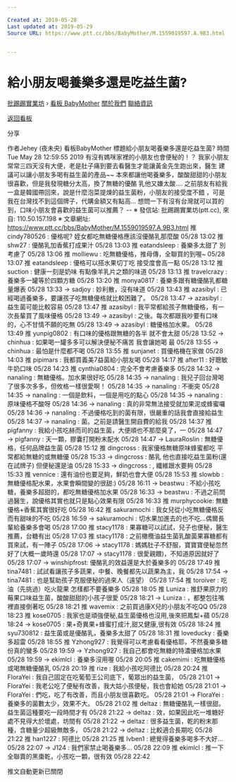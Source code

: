 ```yaml
---

Created at: 2019-05-28
Last updated at: 2019-05-29
Source URL: https://www.ptt.cc/bbs/BabyMother/M.1559019597.A.9B3.html


---
```


# 給小朋友喝養樂多還是吃益生菌?


[批踢踢實業坊](https://www.ptt.cc/bbs/) › [看板 BabyMother](https://www.ptt.cc/bbs/BabyMother/index.html) [關於我們](https://www.ptt.cc/about.html) [聯絡資訊](https://www.ptt.cc/contact.html)

[返回看板](https://www.ptt.cc/bbs/BabyMother/index.html)

分享

作者Jehey (夜未央)
看板BabyMother
標題給小朋友喝養樂多還是吃益生菌?
時間Tue May 28 12:59:55 2019
有沒有媽咪家裡的小朋友也會便秘的！？ 我家小朋友常常三四天沒有大便，老是肚子痛到要去看醫生才能讓黃金先生跑出來，醫生 建議可以讓小朋友多喝有益生菌的產品~~ 本來都讓他喝養樂多，酸酸甜甜的小朋友很喜歡，但是我發現糖分太高，換了無糖的優酪 乳他又嫌太酸…. 之前朋友有給我一盒是韓國帶回來，說是什麼泡菜提煉的益生菌粉，小朋友的接受度不錯 ，可是我在台灣找不到這個牌子，代購金額又有點高… 想問一下有沒有台灣就可以買的到，口味小朋友會喜歡的益生菌可以推薦？ -- ※ 發信站: 批踢踢實業坊(ptt.cc), 來自: 110.50.157.198 ※ 文章網址: <https://www.ptt.cc/bbs/BabyMother/M.1559019597.A.9B3.html>
推 cindy780526 : 優格呢? 姪女都吃無糖優格應該沒優酪乳那麼酸 05/28 13:02
推 shw27 : 優酪乳加香蕉打成果汁 05/28 13:03
推 eatandsleep : 養樂多太甜了 別考慮了 05/28 13:06
推 molliewu : 吃無糖優格，推母傳，全聯買的到喔~ 05/28 13:07
推 eatandsleep : 優格可以搭水果切丁吃 接受度會高一點 05/28 13:12
推 suction : 健康一刻是奶味 有點像羊乳片之類的味道 05/28 13:13
推 travelcrazy : 養樂多一罐等於四顆方糖 05/28 13:20
推 monya0817 : 養樂多跟有糖優酪乳都糖量爆表 05/28 13:33
→ sadjoy : 妙利散，沒有味道 05/28 13:43
推 azasibyl : 已經喝過養樂多，要讓孩子吃無糖優格就比較困難了。 05/28 13:47
→ azasibyl : 益生菌可能比較容易 05/28 13:47
推 azasibyl : 我平常都給孩子無糖優格，有一次長輩買了風味優格 05/28 13:49
→ azasibyl : 之後。每次都跟我吵要有口味的，心不甘情不願的吃無 05/28 13:49
→ azasibyl : 糖優格加水果。 05/28 13:49
推 yunpig0802 : 有口味的優格跟無糖的各半 就不會太甜 05/28 13:52
→ chinhua : 如果喝一罐多多可以解決便秘不痛苦 我會讓她喝 最 05/28 13:55
→ chinhua : 最怕是什麼都不喝 05/28 13:55
推 sunjanet : 買優格機在家做 05/28 14:03
推 pipimars : 我都買義美7益菌給小朋友喝 05/28 14:17
推 after11 : 好聰敏 牛奶口味 05/28 14:23
推 cynthia0804 : 完全不會考慮養樂多 05/28 14:32
→ nanaling : 無糖優格。加水果很好吃 05/28 14:35
→ nanaling : 我兒子回台灣喝了很多次多多，但攸格一樣很愛啊！ 05/28 14:35
→ nanaling : 不衝突 05/28 14:35
→ nanaling : 一個是飲料，一個是用吃的點心 05/28 14:35
→ nanaling : 原味優格不酸呀 05/28 14:36
→ nanaling : 真的非常無法接受就加果泥或蜂蜜囉 05/28 14:36
→ nanaling : 不過優格吃到的菌有限，很嚴重的話我會直接給益生 05/28 14:37
→ nanaling : 菌。之前是請醫生開自費的給我 05/28 14:37
推 pigfanny : 我給小孩吃赫而司的益生菌，大便順也不那麼臭了，一 05/28 14:47
→ pigfanny : 天一顆，膠囊打開粉末配水 05/28 14:47
→ LauraRoslin : 無糖優格，任何品牌益生菌 05/28 15:12
推 dingcross : 我家優格無糖原味蜂蜜都吃 平常都給無糖的或無糖優 05/28 15:33
→ dingcross : 酪乳 他也直接吃益生菌粉(還在試牌子) 但便秘還是油 05/28 15:33
→ dingcross : , 纖維跟水要夠 05/28 15:33
推 vennice : 還有油份也要足夠，鮮奶也會大便 05/28 15:53
推 slowbb : 無糖優格配水果，水果會瞬間變的很甜:) 05/28 16:11
→ beastwu : 不給小孩吃糖，養樂多超甜的，都吃無糖優格加水果 05/28 16:33
→ beastwu : 不過之前問過醫生，說優格其實也就只是點心效果有限 05/28 16:33
推 murphycookie: 無糖優格+香蕉其實很好吃 05/28 16:42
推 sakuramochi : 我女兒從小吃無糖優格反而有甜味的不吃 05/28 16:59
→ sakuramochi : 切水果加進去的也不吃...偶爾長輩給養樂多會喝 05/28 17:00
推 stacy1178 : 果寡糖可以試試，兒子也便秘，醫生推薦，台糖有出 05/28 17:03
推 stacy1178 : 之前橄欖油益生菌乳酸菌果寡糖都有買來試，有一陣子 05/28 17:06
→ stacy1178 : 媽媽肚子不舒服，寶寶寶便秘忽然好了(大概一歲時還 05/28 17:07
→ stacy1178 : 很愛親餵)，不知道原因就好了 05/28 17:07
→ winshipfrost: 優酪乳的效益還是大於養樂多的 05/28 17:49
推 tina7481 : 試試看讓孩子多蔬果，中餐、晚餐都先以蔬果為主，我 05/28 17:54
→ tina7481 : 也是幫助孩子克服便秘的過來人（遠望） 05/28 17:54
推 toroiver : 吃油（先挑過）吃火龍果 怎樣都不要養樂多 05/28 18:05
推 Luniza : 推舒果原力的莓果口味益生菌，酸酸甜甜的小孩子很愛 05/28 18:21
→ Luniza : ，都整包往嘴裡直接倒著吃 05/28 18:21
推 wavemix : 之前買過康X兒的小朋友不吃QQ 05/28 18:23
推 kose0705 : 我家也是頑強便秘,益生菌優格也沒用,後來把鳳梨+蘋 05/28 18:24
→ kose0705 : 果+奇異果+蜂蜜打成汁,甜又健康,很有效 05/28 18:24
推 syu730812 : 益生菌或是優酪乳，養樂多太甜了 05/28 18:31
推 loveducky : 養樂多超雷 05/28 18:55
推 Yzhong927 : 我覺得可以考慮看看優格耶，不然養樂多糖份真的蠻多 05/28 19:59
→ Yzhong927 : 我自己都會吃無糖的特濃優格加水果 05/28 19:59
→ ekimlcl : 養樂多沒用喔 05/28 20:05
推 cakemimi : 吃無糖優格或喝無糖優酪乳 05/28 20:19
推 rize : 我給小孩吃阿德比 05/28 20:24
推 FloraYei : 我自己固定在吃葡萄王公司底下，葡眾出的益生菌， 05/28 21:01
→ FloraYei : 我老公吃了便秘有改善，我大姑小孩便秘，我也會給她 05/28 21:01
→ FloraYei : 們吃，吃了有改善，而且小朋友很喜歡吃。 05/28 21:01
→ FloraYei : 養樂多的菌數太少，效果不大。 05/28 21:02
推 deltaz : 無糖優酪乳一樣很甜。益生菌這種要吃一段時間才有 05/28 21:22
→ deltaz : 效，如果因此吃一堆糖好處不見得大於壞處，坊間有 05/28 21:22
→ deltaz : 很多益生菌，乾的粉末那種，含糖量少超級無敵多， 05/28 21:22
→ deltaz : 比較適合長期吃 05/28 21:22
推 han1227 : 阿德比 05/28 21:25
推 lvben1 : 總覺得養樂多喝多不大好... 05/28 22:07
→ J124 : 我們家禁止喝養樂多… 05/28 22:09
推 ekimlcl : 推一下全聯賣的黑棗乾，小孩吃一顆，很有效 05/28 22:42

推文自動更新已關閉

